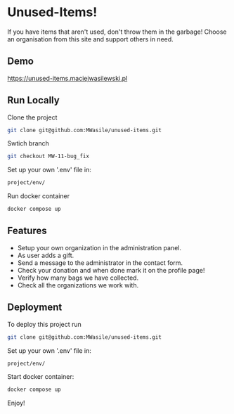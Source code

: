 
# Unused-Items!

If you have items that aren't used, don't throw them in the garbage! Choose an organisation from this site and support others in need.




## Demo

https://unused-items.maciejwasilewski.pl




## Run Locally

Clone the project

```bash
git clone git@github.com:MWasile/unused-items.git
```

Swtich branch

```bash
git checkout MW-11-bug_fix
```

Set up your own '.env' file in:
```bash
project/env/
```

Run docker container

```bash
docker compose up
```



## Features

- Setup your own organization in the administration panel.
- As user adds a gift.
- Send a message to the administrator in the contact form.
- Check your donation and when done mark it on the profile page!
- Verify how many bags we have collected.
- Check all the organizations we work with.

## Deployment

To deploy this project run


```bash
git clone git@github.com:MWasile/unused-items.git
```

Set up your own '.env' file in:
```bash
project/env/
```

Start docker container:

```bash
docker compose up
```

Enjoy!